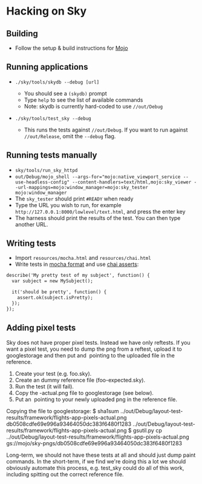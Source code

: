 Hacking on Sky
==============

Building
--------

* Follow the setup & build instructions for [Mojo](https://github.com/domokit/mojo)

Running applications
--------------------

* ``./sky/tools/skydb --debug [url]``
  * You should see a ``(skydb)`` prompt
  * Type ``help`` to see the list of available commands
  * Note: skydb is currently hard-coded to use ``//out/Debug``

* ``./sky/tools/test_sky --debug``
  * This runs the tests against ``//out/Debug``. If you want to run against
    ``//out/Release``, omit the ``--debug`` flag.

Running tests manually
----------------------

* ``sky/tools/run_sky_httpd``
* ``out/Debug/mojo_shell --args-for="mojo:native_viewport_service --use-headless-config" --content-handlers=text/html,mojo:sky_viewer --url-mappings=mojo:window_manager=mojo:sky_tester mojo:window_manager``
* The ``sky_tester`` should print ``#READY`` when ready
* Type the URL you wish to run, for example ``http://127.0.0.1:8000/lowlevel/text.html``, and press the enter key
* The harness should print the results of the test.  You can then type another URL.

Writing tests
-------------

* Import ``resources/mocha.html`` and ``resources/chai.html``
* Write tests in [mocha format](http://visionmedia.github.io/mocha/#getting-started) and use [chai asserts](http://chaijs.com/api/assert/):
```html
describe('My pretty test of my subject', function() {
  var subject = new MySubject();

  it('should be pretty', function() {
    assert.ok(subject.isPretty);
  });
});
```

Adding pixel tests
------------------

Sky does not have proper pixel tests. Instead we have only reftests.
If you want a pixel test, you need to dump the png from a reftest,
upload it to googlestorage and then put and <img> pointing to the
uploaded file in the reference.

1. Create your test (e.g. foo.sky).
2. Create an dummy reference file (foo-expected.sky).
3. Run the test (it will fail).
4. Copy the -actual.png file to googlestorage (see below).
5. Put an <img> pointing to your newly uploaded png in the reference file.

Copying the file to googlestorage:
$ sha1sum ../out/Debug/layout-test-results/framework/flights-app-pixels-actual.png
db0508cdfe69e996a93464050dc383f6480f1283  ../out/Debug/layout-test-results/framework/flights-app-pixels-actual.png
$ gsutil.py cp ../out/Debug/layout-test-results/framework/flights-app-pixels-actual.png gs://mojo/sky-pngs/db0508cdfe69e996a93464050dc383f6480f1283

Long-term, we should not have these tests at all and should just
dump paint commands. In the short-term, if we find we're doing this
a lot we should obviously automate this process, e.g. test_sky could
do all of this work, including spitting out the correct reference file.
